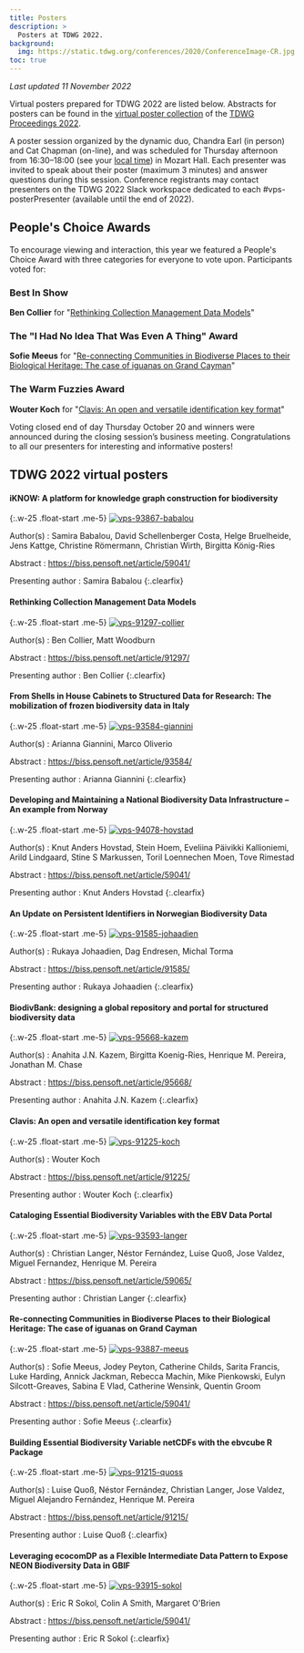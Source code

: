 ```yaml
---
title: Posters
description: >
  Posters at TDWG 2022.
background:
  img: https://static.tdwg.org/conferences/2020/ConferenceImage-CR.jpg
toc: true
---
```


_Last updated 11 November 2022_

Virtual posters prepared for TDWG 2022 are listed below. Abstracts for posters can be found in the [virtual poster collection](https://biss.pensoft.net/collection/386/) of the [TDWG Proceedings 2022](https://biss.pensoft.net/collection/384/). 

A poster session organized by the dynamic duo, Chandra Earl (in person) and Cat Chapman (on-line), and was scheduled for Thursday afternoon from 16:30–18:00 (see your [local time](https://www.timeanddate.com/worldclock/fixedtime.html?msg=Thursday+Poster+Session+-+Mozart+Hall&iso=20221020T1630&p1=238&ah=1&am=30)) in Mozart Hall. Each presenter was invited to speak about their poster (maximum 3 minutes) and answer questions during this session. Conference registrants may contact presenters on the TDWG 2022 Slack workspace dedicated to each #vps-posterPresenter  (available until the end of 2022). 

## People's Choice Awards

To encourage viewing and interaction, this year we featured a People's Choice Award with three categories for everyone to vote upon. Participants voted for:

### Best In Show

**Ben Collier** for "[Rethinking Collection Management Data Models](https://static.tdwg.org/conferences/2022/posters/vps-91297-collier.pdf)"

### The "I Had No Idea That Was Even A Thing" Award

**Sofie Meeus** for "[Re-connecting Communities in Biodiverse Places to their Biological Heritage: The case of iguanas on Grand Cayman](https://static.tdwg.org/conferences/2022/posters/vps-93887-meeus.pdf)"

### The Warm Fuzzies Award

**Wouter Koch** for "[Clavis: An open and versatile identification key format](https://static.tdwg.org/conferences/2022/posters/vps-91225-koch.pdf)"

Voting closed end of day Thursday October 20 and winners were announced during the closing session’s business meeting. Congratulations to all our presenters for interesting and informative posters! 

## TDWG 2022 virtual posters

#### iKNOW: A platform for knowledge graph construction for biodiversity

{:.w-25 .float-start .me-5}
[![vps-93867-babalou](https://static.tdwg.org/conferences/2022/posters/vps-93867-babalou.png)](https://static.tdwg.org/conferences/2022/posters/vps-93867-babalou.pdf)

Author(s)
: Samira Babalou, David Schellenberger Costa, Helge Bruelheide, Jens Kattge, Christine Römermann, Christian Wirth, Birgitta König-Ries

Abstract
: <https://biss.pensoft.net/article/59041/>

Presenting author
: Samira Babalou
{:.clearfix}

#### Rethinking Collection Management Data Models

{:.w-25 .float-start .me-5}
[![vps-91297-collier](https://static.tdwg.org/conferences/2022/posters/vps-91297-collier.png)](https://static.tdwg.org/conferences/2022/posters/vps-91297-collier.pdf)

Author(s)
: Ben Collier, Matt Woodburn

Abstract
: <https://biss.pensoft.net/article/91297/>

Presenting author
: Ben Collier
{:.clearfix}

#### From Shells in House Cabinets to Structured Data for Research: The mobilization of frozen biodiversity data in Italy

{:.w-25 .float-start .me-5}
[![vps-93584-giannini](https://static.tdwg.org/conferences/2022/posters/vps-93584-giannini.png)](https://static.tdwg.org/conferences/2022/posters/vps-93584-giannini.pdf)

Author(s)
: Arianna Giannini, Marco Oliverio

Abstract
: <https://biss.pensoft.net/article/93584/>

Presenting author
: Arianna Giannini
{:.clearfix}

#### Developing and Maintaining a National Biodiversity Data Infrastructure – An example from Norway

{:.w-25 .float-start .me-5}
[![vps-94078-hovstad](https://static.tdwg.org/conferences/2022/posters/vps-94078-hovstad.png)](https://static.tdwg.org/conferences/2022/posters/vps-94078-hovstad.pdf)

Author(s)
: Knut Anders Hovstad, Stein Hoem, Eveliina Päivikki Kallioniemi, Arild Lindgaard, Stine S Markussen, Toril Loennechen Moen, Tove Rimestad

Abstract
: <https://biss.pensoft.net/article/59041/>

Presenting author
: Knut Anders Hovstad
{:.clearfix}

#### An Update on Persistent Identifiers in Norwegian Biodiversity Data

{:.w-25 .float-start .me-5}
[![vps-91585-johaadien](https://static.tdwg.org/conferences/2022/posters/vps-91585-johaadien.png)](https://static.tdwg.org/conferences/2022/posters/vps-91585-johaadien.jpg)

Author(s)
: Rukaya Johaadien, Dag Endresen, Michal Torma

Abstract
: <https://biss.pensoft.net/article/91585/>

Presenting author
: Rukaya Johaadien
{:.clearfix}

#### BiodivBank: designing a global repository and portal for structured biodiversity data

{:.w-25 .float-start .me-5}
[![vps-95668-kazem](https://static.tdwg.org/conferences/2022/posters/vps-95668-kazem.png)](https://static.tdwg.org/conferences/2022/posters/vps-95668-kazem.pdf)

Author(s)
: Anahita J.N. Kazem, Birgitta Koenig-Ries, Henrique M. Pereira, Jonathan M. Chase

Abstract
: <https://biss.pensoft.net/article/95668/>

Presenting author
: Anahita J.N. Kazem
{:.clearfix}

#### Clavis: An open and versatile identification key format

{:.w-25 .float-start .me-5}
[![vps-91225-koch](https://static.tdwg.org/conferences/2022/posters/vps-91225-koch.png)](https://static.tdwg.org/conferences/2022/posters/vps-91225-koch.pdf)

Author(s)
: Wouter Koch

Abstract
: <https://biss.pensoft.net/article/91225/>

Presenting author
: Wouter Koch
{:.clearfix}

#### Cataloging Essential Biodiversity Variables with the EBV Data Portal

{:.w-25 .float-start .me-5}
[![vps-93593-langer](https://static.tdwg.org/conferences/2022/posters/vps-93593-langer.png)](https://static.tdwg.org/conferences/2022/posters/vps-93593-langer.pdf)

Author(s)
: Christian Langer, Néstor Fernández, Luise Quoß, Jose Valdez, Miguel Fernandez, Henrique M. Pereira

Abstract
: <https://biss.pensoft.net/article/59065/>

Presenting author
: Christian Langer
{:.clearfix}

#### Re-connecting Communities in Biodiverse Places to their Biological Heritage: The case of iguanas on Grand Cayman

{:.w-25 .float-start .me-5}
[![vps-93887-meeus](https://static.tdwg.org/conferences/2022/posters/vps-93887-meeus.png)](https://static.tdwg.org/conferences/2022/posters/vps-93887-meeus.pdf)

Author(s)
: Sofie Meeus, Jodey Peyton, Catherine Childs, Sarita Francis, Luke Harding, Annick Jackman, Rebecca Machin, Mike Pienkowski, Eulyn Silcott-Greaves, Sabina E Vlad, Catherine Wensink, Quentin Groom

Abstract
: <https://biss.pensoft.net/article/59041/>

Presenting author
: Sofie Meeus
{:.clearfix}

#### Building Essential Biodiversity Variable netCDFs with the ebvcube R Package

{:.w-25 .float-start .me-5}
[![vps-91215-quoss](https://static.tdwg.org/conferences/2022/posters/vps-91215-quoss.png)](https://static.tdwg.org/conferences/2022/posters/vps-91215-quoss.pdf)

Author(s)
: Luise Quoß, Néstor Fernández, Christian Langer, Jose Valdez, Miguel Alejandro Fernández, Henrique M. Pereira

Abstract
: <https://biss.pensoft.net/article/91215/>

Presenting author
: Luise Quoß
{:.clearfix}

#### Leveraging ecocomDP as a Flexible Intermediate Data Pattern to Expose NEON Biodiversity Data in GBIF

{:.w-25 .float-start .me-5}
[![vps-93915-sokol](https://static.tdwg.org/conferences/2022/posters/vps-93915-sokol.png)](https://static.tdwg.org/conferences/2022/posters/vps-93915-sokol.pdf)

Author(s)
: Eric R Sokol, Colin A Smith, Margaret O'Brien

Abstract
: <https://biss.pensoft.net/article/59041/>

Presenting author
: Eric R Sokol
{:.clearfix}
